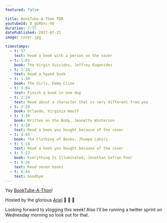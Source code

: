 ```yaml
---
featured: false

title: BookTube-A-Thon TBR
youtubeId: 8_gbRbnc-hE
duration: 7:37
datePublished: 2017-07-21
image: cover.jpg

timestamps:
  - t: 57
    text: Read a book with a person on the cover
  - t: 1:01
    book: The Virgin Suicides, Jeffrey Eugenides
  - t: 1:28
    text: Read a hyped book
  - t: 1:30
    book: The Girls, Emma Cline
  - t: 3:04
    text: Finish a book in one day
  - t: 2:24
    text: Read about a character that is very different from you
  - t: 2:28
    book: Orlando, Virginia Woolf
  - t: 3:38
    book: Written on the Body, Jeanette Winterson
  - t: 4:20
    text: Read a book you bought because of the cover
  - t: 4:45
    book: The Clothing of Books, Jhumpa Lahiri
  - t: 5:18
    text: Read a book you bought because of the cover
  - t: 5:22
    book: Everything Is Illuminated, Jonathan Safran Foer
  - t: 6:26
    text: Read seven books
  - t: 6:44
    text: Goodbye
---
```


Yay [BookTube-A-Thon](https://www.youtube.com/booktubeathon)!

Hosted by the glorious [Ariel](https://www.youtube.com/arielbissett) 👏 👏 👏

Looking forward to vlogging this week! Also I'll be running a twitter sprint on Wednesday morning so look out for that.
